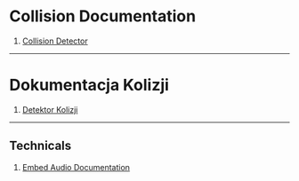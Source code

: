 # Collision Documentation

1. [Collision Detector](Collision_Detector.md)

---

# Dokumentacja Kolizji

1. [Detektor Kolizji](Collision_Detector_pl.md)

---

## Technicals

1. [Embed Audio Documentation](Embed_Audio_Doc.md)
